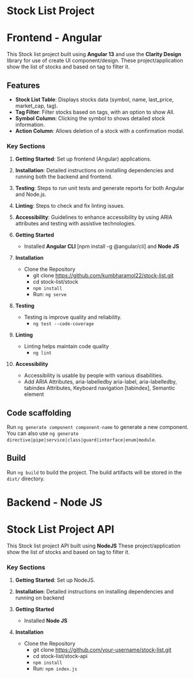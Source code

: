 # Stock List Project

# Frontend - Angular 

This Stock list project built using **Angular 13** and use the **Clarity Design** library for use of create UI component/design.
These project/application show the list of stocks and based on tag to filter it.

## Features
- **Stock List Table**: Displays stocks data (symbol, name, last_price, market_cap, tag).
- **Tag Filter**: Filter stocks based on tags, with an option to show All.
- **Symbol Column**: Clicking the symbol to shows detailed stock information.
- **Action Column**: Allows deletion of a stock with a confirmation modal.


### Key Sections
1. **Getting Started**: Set up frontend (Angular) applications.
2. **Installation**: Detailed instructions on installing dependencies and running both the backend and frontend.
3. **Testing**: Steps to run unit tests and generate reports for both Angular and Node.js.
4. **Linting**: Steps to check and fix linting issues.
5. **Accessibility**: Guidelines to enhance accessibility by using ARIA attributes and testing with assistive technologies.


1. **Getting Started**
    - Installed **Angular CLI** [npm install -g @angular/cli] and **Node JS** 

2. **Installation**
    -  Clone the Repository
        - git clone https://github.com/kumbharamol22/stock-list.git
        - cd stock-list/stock
        - `npm install`
        - Run: `ng serve`

3. **Testing**
    - Testing is improve quality and reliability. 
        - `ng test --code-coverage`

4. **Linting**
    - Linting helps maintain code quality
        - `ng lint`

5. **Accessibility**
    - Accessibility is usable by people with various disabilities.
    - Add ARIA Attributes, aria-labelledby aria-label, aria-labelledby, tabindex Attributes, Keyboard navigation [tabindex], Semantic element 


## Code scaffolding
Run `ng generate component component-name` to generate a new component. You can also use `ng generate directive|pipe|service|class|guard|interface|enum|module`.

## Build
Run `ng build` to build the project. The build artifacts will be stored in the `dist/` directory.


# Backend - Node JS

# Stock List Project API

This Stock list project API built using **NodeJS** 
These project/application show the list of stocks and based on tag to filter it.


### Key Sections
1. **Getting Started**: Set up NodeJS.
2. **Installation**: Detailed instructions on installing dependencies and running on backend


1. **Getting Started**
    - Installed  **Node JS** 

2. **Installation**
    -  Clone the Repository
        - git clone https://github.com/your-username/stock-list.git
        - cd stock-list/stock-api
        - `npm install`
        - Run: `npm index.js`


